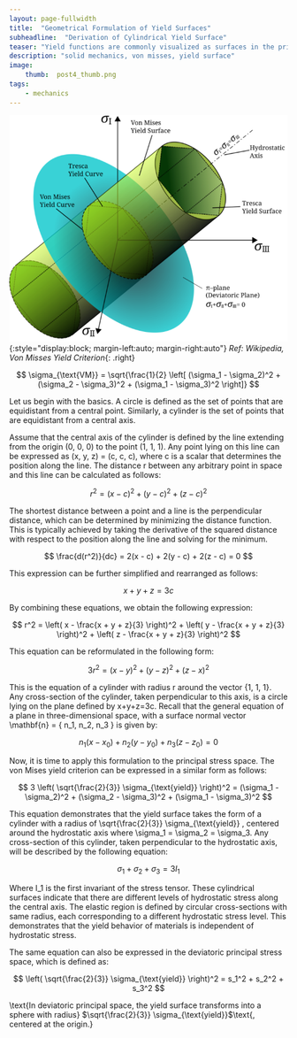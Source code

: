 ```yaml
---
layout: page-fullwidth
title:  "Geometrical Formulation of Yield Surfaces"
subheadline:  "Derivation of Cylindrical Yield Surface"
teaser: "Yield functions are commonly visualized as surfaces in the principal stress space, centered around the hydrostatic axis. According to the von Mises yield criterion, the yield surface takes the shape of a cylinder. However, it is not always immediately clear how the mathematical form of this criterion results in a cylindrical surface. In this post, the geometrical formulation of the von Mises yield criterion will be derived step by step."
description: "solid mechanics, von misses, yield surface"
image:
    thumb:  post4_thumb.png
tags:
    - mechanics
---
```

<!-- MathJax -->
<script type="text/javascript"
	src="https://cdnjs.cloudflare.com/ajax/libs/mathjax/2.7.3/MathJax.js?config=TeX-AMS-MML_HTMLorMML">
</script>

![blog_post_images](/post_imgs/post4_img1.png){:style="display:block; margin-left:auto; margin-right:auto"}
*Ref: Wikipedia, Von Misses Yield Criterion*{: .right}<br> 

$$
\sigma_{\text{VM}} = \sqrt{\frac{1}{2} \left[ (\sigma_1 - \sigma_2)^2 + (\sigma_2 - \sigma_3)^2 + (\sigma_1 - \sigma_3)^2 \right]}
$$

Let us begin with the basics. A circle is defined as the set of points that are equidistant from a central point. Similarly, a cylinder is the set of points that are equidistant from a central axis.

Assume that the central axis of the cylinder is defined by the line extending from the origin (0, 0, 0) to the point (1, 1, 1). Any point lying on this line can be expressed as (x, y, z) = (c, c, c), where c is a scalar that determines the position along the line. The distance r between any arbitrary point in space and this line can be calculated as follows:

$$
r^2 = (x - c)^2 + (y - c)^2 + (z - c)^2
$$

The shortest distance between a point and a line is the perpendicular distance, which can be determined by minimizing the distance function. This is typically achieved by taking the derivative of the squared distance with respect to the position along the line and solving for the minimum.

$$
\frac{d(r^2)}{dc} = 2(x - c) + 2(y - c) + 2(z - c) = 0
$$

This expression can be further simplified and rearranged as follows:

$$
x + y + z = 3c
$$

By combining these equations, we obtain the following expression:

$$
r^2 = \left( x - \frac{x + y + z}{3} \right)^2 + \left( y - \frac{x + y + z}{3} \right)^2 + \left( z - \frac{x + y + z}{3} \right)^2
$$

This equation can be reformulated in the following form:

$$
3r^2 = (x - y)^2 + (y - z)^2 + (z - x)^2
$$

This is the equation of a cylinder with radius r around the vector \{1, 1, 1\}. Any cross-section of the cylinder, taken perpendicular to this axis, is a circle lying on the plane defined by  x+y+z=3c. Recall that the general equation of a plane in three-dimensional space, with a surface normal vector  \mathbf{n} = \{ n_1, n_2, n_3 \} is given by:

$$
n_1 (x - x_0) + n_2 (y - y_0) + n_3 (z - z_0) = 0
$$

Now, it is time to apply this formulation to the principal stress space. The von Mises yield criterion can be expressed in a similar form as follows:

$$
3 \left( \sqrt{\frac{2}{3}} \sigma_{\text{yield}} \right)^2 = (\sigma_1 - \sigma_2)^2 + (\sigma_2 - \sigma_3)^2 + (\sigma_1 - \sigma_3)^2
$$

This equation demonstrates that the yield surface takes the form of a cylinder with a radius of \sqrt{\frac{2}{3}} \sigma_{\text{yield}} , centered around the hydrostatic axis where \sigma_1 = \sigma_2 = \sigma_3. Any cross-section of this cylinder, taken perpendicular to the hydrostatic axis, will be described by the following equation:

$$
\sigma_1 + \sigma_2 + \sigma_3 = 3 I_1
$$

Where I_1 is the first invariant of the stress tensor. These cylindrical surfaces indicate that there are different levels of hydrostatic stress along the central axis. The elastic region is defined by circular cross-sections with same radius, each corresponding to a different hydrostatic stress level. This demonstrates that the yield behavior of materials is independent of hydrostatic stress.

The same equation can also be expressed in the deviatoric principal stress space, which is defined as:

$$
\left( \sqrt{\frac{2}{3}} \sigma_{\text{yield}} \right)^2 = s_1^2 + s_2^2 + s_3^2
$$

\text{In deviatoric principal space, the yield surface transforms into a sphere with radius} $\sqrt{\frac{2}{3}} \sigma_{\text{yield}}$\text{, centered at the origin.} 

